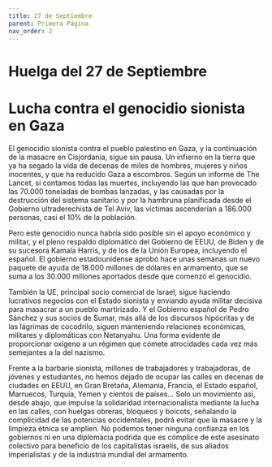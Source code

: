 ```yaml
---
title: 27 de Septiembre
parent: Primera Página
nav_order: 2
---
```


# Huelga del 27 de Septiembre

# Lucha contra el genocidio sionista en Gaza

El genocidio sionista contra el pueblo palestino en Gaza, y la continuación de la masacre en Cisjordania, sigue sin pausa. Un infierno en la tierra que ya ha segado la vida de decenas de miles de hombres, mujeres y niños inocentes, y que ha reducido Gaza a escombros. Según un informe de The Lancet, si contamos todas las muertes, incluyendo las que han provocado las 70.000 toneladas de bombas lanzadas, y las causadas por la destrucción del sistema sanitario y por la hambruna planificada desde el Gobierno ultraderechista de Tel Aviv, las víctimas ascenderían a 186.000 personas, casi el 10% de la población.

Pero este genocidio nunca habría sido posible sin el apoyo económico y militar, y el pleno respaldo diplomático del Gobierno de EEUU, de Biden y de su sucesora Kamala Harris, y de los de la Unión Europea, incluyendo el español. El gobierno estadounidense aprobó hace unas semanas un nuevo paquete de ayuda de 18.000 millones de dólares en armamento, que se suma a los 30.000 millones aportados desde que comenzó el genocidio.

También la UE, principal socio comercial de Israel, sigue haciendo lucrativos negocios con el Estado sionista y enviando ayuda militar decisiva para masacrar a un pueblo martirizado. Y el Gobierno español de Pedro Sánchez y sus socios de Sumar, más allá de los discursos hipócritas y de las lágrimas de cocodrilo, siguen manteniendo relaciones económicas, militares y diplomáticas con Netanyahu. Una forma evidente de proporcionar oxígeno a un régimen que cómete atrocidades cada vez más semejantes a la del nazismo.

Frente a la barbarie sionista, millones de trabajadores y trabajadoras, de jóvenes y estudiantes, no hemos dejado de ocupar las calles en decenas de ciudades en EEUU, en  Gran Bretaña, Alemania, Francia, el Estado español, Marruecos, Turquía, Yemen y cientos de países... Solo un movimiento así, desde abajo, que impulse la solidaridad internacionalista mediante la lucha en las calles, con huelgas obreras, bloqueos y boicots, señalando la complicidad de las potencias occidentales, podrá evitar que la masacre y la limpieza étnica se amplíen. No podemos tener ninguna confianza en los gobiernos ni en una diplomacia podrida que es cómplice de este asesinato colectivo para beneficio de los capitalistas israelís, de sus aliados imperialistas y de la industria mundial del armamento.

